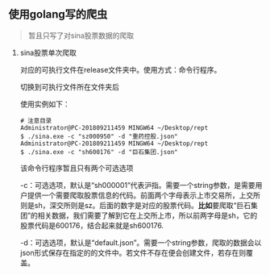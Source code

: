 ## 使用golang写的爬虫

> 暂且只写了对sina股票数据的爬取

1. sina股票单次爬取

   [sina.go]:(https://github.com/GuoYuefei/rept_golang/blob/master/src/cmd/sina.go)

   对应的可执行文件在release文件夹中。使用方式：命令行程序。

   切换到可执行文件所在文件夹后

   使用实例如下：

   ```shell
   # 注意目录
   Administrator@PC-201809211459 MINGW64 ~/Desktop/rept
   $ ./sina.exe -c "sz000950" -d "重药控股.json"
   Administrator@PC-201809211459 MINGW64 ~/Desktop/rept
   $ ./sina.exe -c "sh600176" -d "巨石集团.json"
   ```

   该命令行程序暂且只有两个可选选项

   -c：可选选项，默认是“sh000001”代表沪指。需要一个string参数，是需要用户提供一个需要爬取股票信息的代码。前面两个字母表示上市交易所，上交所则是sh，深交所则是sz。后面的数字是对应的股票代码。**比如**要爬取“巨石集团”的相关数据，我们需要了解到它在上交所上市，所以前两字母是sh，它的股票代码是600176，结合起来就是sh600176.

   -d：可选选项，默认是“default.json”。需要一个string参数，爬取的数据会以json形式保存在指定的的文件中。若文件不存在便会创建文件，若存在则覆盖。



